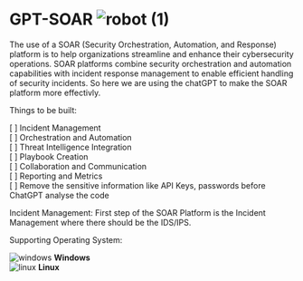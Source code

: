 # GPT-SOAR ![robot (1)](https://github.com/katesaikishore/GPT-SOAR/assets/10182914/dcfcd654-7a46-4853-97ff-0ad38fa0d60f)

The use of a SOAR (Security Orchestration, Automation, and Response) platform is to help organizations streamline and enhance their cybersecurity operations. SOAR platforms combine security orchestration and automation capabilities with incident response management to enable efficient handling of security incidents. So here we are using the chatGPT to make the SOAR platform more effectivly.

Things to be built:

[ ] Incident Management <br/>
[ ] Orchestration and Automation <br/>
[ ] Threat Intelligence Integration <br/>
[ ] Playbook Creation <br/>
[ ] Collaboration and Communication <br/>
[ ] Reporting and Metrics <br/>
[ ] Remove the sensitive information like API Keys, passwords before ChatGPT analyse the code <br/>

Incident Management:
First step of the SOAR Platform is the Incident Management where there should be the IDS/IPS.


Supporting Operating System:

![windows](https://github.com/katesaikishore/GPT-SOAR/assets/10182914/ff782a97-b3cd-4ac0-80a9-1b0535c52e57) <b>Windows</b><br>
![linux](https://github.com/katesaikishore/GPT-SOAR/assets/10182914/44b79ea7-80c9-4786-ac0e-321072c8db35) <b>Linux</b>

